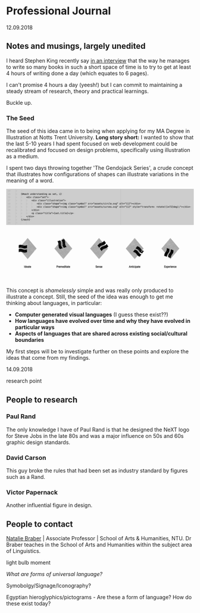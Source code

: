 # Professional Journal

<p class="marker" markdown="1">12.09.2018</p>

## Notes and musings, largely unedited

I heard Stephen King recently say [in an interview](https://www.youtube.com/watch?v=xR7XMkjDGw0) that the way he manages to write so many books in such a short space of time is to try to get at least 4 hours of writing done a day (which equates to 6 pages).

I can't promise 4 hours a day (yeesh!) but I can commit to maintaining a steady stream of research, theory and practical learnings.

Buckle up.

### The Seed

The seed of this idea came in to being when applying for my MA Degree in Illustration at Notts Trent University. **Long story short:** I wanted to show that the last 5-10 years I had spent focused on web development could be recalibrated and focused on design problems, specifically using illustration as a medium.

I spent two days throwing together 'The Gendojack Series', a crude concept that illustrates how configurations of shapes can illustrate variations in the meaning of a word.

![alt text](gendojack-code.jpg)
![alt text](gendojack-preview.jpg)

This concept is _shamelessly_ simple and was really only produced to illustrate a concept. Still, the seed of the idea  was enough to get me thinking about languages, in particular:

- **Computer generated visual languages** (I guess these exist??)
- **How languages have evolved over time and why they have evolved in particular ways**
- **Aspects of languages that are shared across existing social/cultural boundaries**

My first steps will be to investigate further on these points and explore the ideas that come from my findings.

<p class="marker" markdown="1">14.09.2018</p>
<p class="marker rp" markdown="1">research point</p>

## People to research

### Paul Rand
The only knowledge I have of Paul Rand is that he designed the NeXT logo for Steve Jobs in the late 80s and was a major influence on 50s and 60s graphic design standards.

### David Carson
This guy broke the rules that had been set as industry standard by figures such as a Rand.

### Victor Papernack
Another influential figure in design.

## People to contact

[Natalie Braber](https://www.ntu.ac.uk/staff-profiles/arts-humanities/natalie-braber) | Associate Professor | School of Arts & Humanities, NTU. Dr Braber teaches in the School of Arts and Humanities within the subject area of Linguistics.

<p class="marker lbm" markdown="1">light bulb moment</p>

_What are forms of universal language?_

Symobolgy/Signage/Iconography?

Egyptian hieroglyphics/pictograms - Are these a form of language? How do these exist today?
